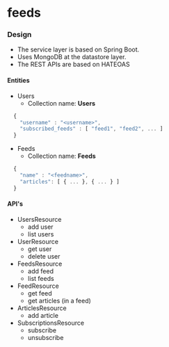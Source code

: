 # feeds

### Design
* The service layer is based on Spring Boot.
* Uses MongoDB at the datastore layer.
* The REST APIs are based on HATEOAS

#### Entities
* Users
  - Collection name: **Users**
```javascript
  {
    "username" : "<username>",
    "subscribed_feeds" : [ "feed1", "feed2", ... ]
  }
```
* Feeds
  - Collection name: **Feeds**
```javascript
  {
    "name" : "<feedname>",
    "articles": [ { ... }, { ... } ]
  }
```

#### API's
* UsersResource
  - add user
  - list users
* UserResource
  - get user
  - delete user
* FeedsResource
  - add feed
  - list feeds
* FeedResource
  - get feed
  - get articles (in a feed)
* ArticlesResource
  - add article
* SubscriptionsResource
  - subscribe
  - unsubscribe

